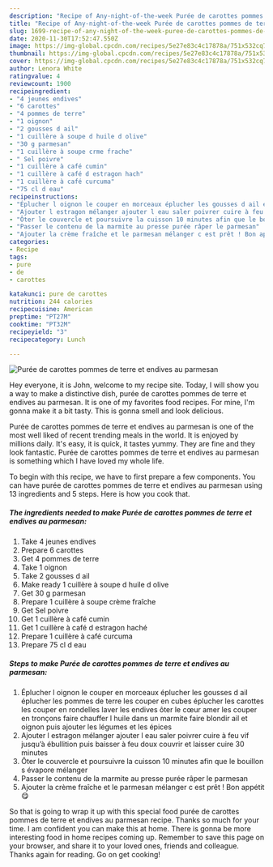```yaml
---
description: "Recipe of Any-night-of-the-week Purée de carottes pommes de terre et endives au parmesan"
title: "Recipe of Any-night-of-the-week Purée de carottes pommes de terre et endives au parmesan"
slug: 1699-recipe-of-any-night-of-the-week-puree-de-carottes-pommes-de-terre-et-endives-au-parmesan
date: 2020-11-30T17:52:47.550Z
image: https://img-global.cpcdn.com/recipes/5e27e83c4c17878a/751x532cq70/puree-de-carottes-pommes-de-terre-et-endives-au-parmesan-photo-principale-de-la-recette.jpg
thumbnail: https://img-global.cpcdn.com/recipes/5e27e83c4c17878a/751x532cq70/puree-de-carottes-pommes-de-terre-et-endives-au-parmesan-photo-principale-de-la-recette.jpg
cover: https://img-global.cpcdn.com/recipes/5e27e83c4c17878a/751x532cq70/puree-de-carottes-pommes-de-terre-et-endives-au-parmesan-photo-principale-de-la-recette.jpg
author: Lenora White
ratingvalue: 4
reviewcount: 1900
recipeingredient:
- "4 jeunes endives"
- "6 carottes"
- "4 pommes de terre"
- "1 oignon"
- "2 gousses d ail"
- "1 cuillère à soupe d huile d olive"
- "30 g parmesan"
- "1 cuillère à soupe crme frache"
- " Sel poivre"
- "1 cuillère à café cumin"
- "1 cuillère à café d estragon hach"
- "1 cuillère à café curcuma"
- "75 cl d eau"
recipeinstructions:
- "Éplucher l oignon le couper en morceaux éplucher les gousses d ail éplucher les pommes de terre les couper en cubes éplucher les carottes les couper en rondelles laver les endives ôter le cœur amer les couper en tronçons faire chauffer l huile dans un marmite faire blondir ail et oignon puis ajouter les légumes et les épices"
- "Ajouter l estragon mélanger ajouter l eau saler poivrer cuire à feu vif jusqu’à ébullition puis baisser à feu doux couvrir et laisser cuire 30 minutes"
- "Ôter le couvercle et poursuivre la cuisson 10 minutes afin que le bouillon s évapore mélanger"
- "Passer le contenu de la marmite au presse purée râper le parmesan"
- "Ajouter la crème fraîche et le parmesan mélanger c est prêt ! Bon appétit 😋"
categories:
- Recipe
tags:
- pure
- de
- carottes

katakunci: pure de carottes 
nutrition: 244 calories
recipecuisine: American
preptime: "PT27M"
cooktime: "PT32M"
recipeyield: "3"
recipecategory: Lunch

---
```



![Purée de carottes pommes de terre et endives au parmesan](https://img-global.cpcdn.com/recipes/5e27e83c4c17878a/751x532cq70/puree-de-carottes-pommes-de-terre-et-endives-au-parmesan-photo-principale-de-la-recette.jpg)

Hey everyone, it is John, welcome to my recipe site. Today, I will show you a way to make a distinctive dish, purée de carottes pommes de terre et endives au parmesan. It is one of my favorites food recipes. For mine, I'm gonna make it a bit tasty. This is gonna smell and look delicious.

Purée de carottes pommes de terre et endives au parmesan is one of the most well liked of recent trending meals in the world. It is enjoyed by millions daily. It's easy, it is quick, it tastes yummy. They are fine and they look fantastic. Purée de carottes pommes de terre et endives au parmesan is something which I have loved my whole life.




To begin with this recipe, we have to first prepare a few components. You can have purée de carottes pommes de terre et endives au parmesan using 13 ingredients and 5 steps. Here is how you cook that.

<!--inarticleads1-->

##### The ingredients needed to make Purée de carottes pommes de terre et endives au parmesan:

1. Take 4 jeunes endives
1. Prepare 6 carottes
1. Get 4 pommes de terre
1. Take 1 oignon
1. Take 2 gousses d ail
1. Make ready 1 cuillère à soupe d huile d olive
1. Get 30 g parmesan
1. Prepare 1 cuillère à soupe crème fraîche
1. Get  Sel poivre
1. Get 1 cuillère à café cumin
1. Get 1 cuillère à café d estragon haché
1. Prepare 1 cuillère à café curcuma
1. Prepare 75 cl d eau




<!--inarticleads2-->

##### Steps to make Purée de carottes pommes de terre et endives au parmesan:

1. Éplucher l oignon le couper en morceaux éplucher les gousses d ail éplucher les pommes de terre les couper en cubes éplucher les carottes les couper en rondelles laver les endives ôter le cœur amer les couper en tronçons faire chauffer l huile dans un marmite faire blondir ail et oignon puis ajouter les légumes et les épices
1. Ajouter l estragon mélanger ajouter l eau saler poivrer cuire à feu vif jusqu’à ébullition puis baisser à feu doux couvrir et laisser cuire 30 minutes
1. Ôter le couvercle et poursuivre la cuisson 10 minutes afin que le bouillon s évapore mélanger
1. Passer le contenu de la marmite au presse purée râper le parmesan
1. Ajouter la crème fraîche et le parmesan mélanger c est prêt ! Bon appétit 😋




So that is going to wrap it up with this special food purée de carottes pommes de terre et endives au parmesan recipe. Thanks so much for your time. I am confident you can make this at home. There is gonna be more interesting food in home recipes coming up. Remember to save this page on your browser, and share it to your loved ones, friends and colleague. Thanks again for reading. Go on get cooking!
